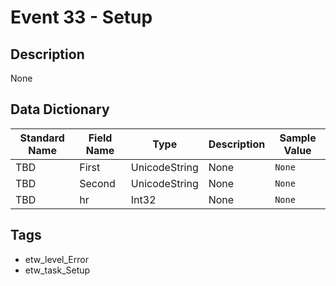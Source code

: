 # Event 33 - Setup

## Description
None

## Data Dictionary
|Standard Name|Field Name|Type|Description|Sample Value|
|---|---|---|---|---|
|TBD|First|UnicodeString|None|`None`|
|TBD|Second|UnicodeString|None|`None`|
|TBD|hr|Int32|None|`None`|

## Tags
* etw_level_Error
* etw_task_Setup